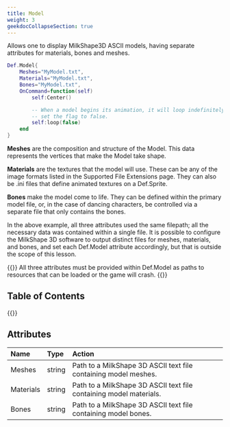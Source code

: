 ```yaml
---
title: Model
weight: 3
geekdocCollapseSection: true
---
```


Allows one to display MilkShape3D ASCII models, having separate attributes for materials, bones and meshes.

```lua
Def.Model{
	Meshes="MyModel.txt",
	Materials="MyModel.txt",
	Bones="MyModel.txt",
	OnCommand=function(self)
		self:Center()

		-- When a model begins its animation, it will loop indefinitely. To stop that, use the loop command to
		-- set the flag to false.
		self:loop(false)
	end
}
```

**Meshes** are the composition and structure of the Model. This data represents the vertices that make the Model take shape.

**Materials** are the textures that the model will use. These can be any of the image formats listed in the Supported File Extensions page. They can also be .ini files that define animated textures on a Def.Sprite.

**Bones** make the model come to life. They can be defined within the primary model file, or, in the case of dancing characters, be controlled via a separate file that only contains the bones.

In the above example, all three attributes used the same filepath; all the necessary data was contained within a single file. It is possible to configure the MilkShape 3D software to output distinct files for meshes, materials, and bones, and set each Def.Model attribute accordingly, but that is outside the scope of this lesson.

{{<hint type="caution">}}
All three attributes must be provided within Def.Model as paths to resources that can be loaded or the game will crash.
{{</hint>}}

## Table of Contents

{{<toc-tree>}}

## Attributes

| Name | Type | Action |
| :--- | :--- | :----- |
Meshes | string | Path to a MilkShape 3D ASCII text file containing model meshes.
Materials | string | Path to a MilkShape 3D ASCII text file containing model materials.
Bones | string | Path to a MilkShape 3D ASCII text file containing model bones.